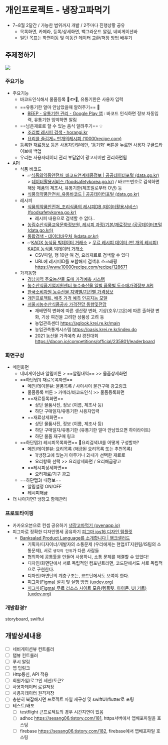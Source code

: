 # 개인프로젝트 - 냉장고파먹기

- 7~8월 2달간 / 가능한 범위까지 개발 / 2주마다 진행상황 공유
  - 목록화면, 카메라, 등록/상세화면, 백그라운드 알림, 네비게이션바
  - 일단 목표는 화면이동 및 이동간 데이터 교환/저장 방법 배우기


## 주제정하기

![](https://cloudfront-ap-northeast-1.images.arcpublishing.com/chosun/HZ2D3IRMOIVBGJJGFJQNSXSHVE.jpg)

### 주요기능

- 주요기능
  - 바코드인식해서 물품등록 :meat_on_bone::fish::corn:, 유통기한은 사용자 입력
  - ==유통기한 얼마 안남았을때 알려주기== :rotating_light: 
    - [BEEP - 유통기한 관리 - Google Play 앱](https://play.google.com/store/apps/details?id=com.bgpworks.beep&hl=ko&gl=US) : 바코드 인식하면 정보 자동입력, 유통기한 임박하면 알림
  - ==남은재료로 할 수 있는 음식 알려주기== :bulb:
    - [조리법 레시피 검색 - horangi.kr](http://www.horangi.kr/foodinfo/recipe.asp)
    - [요리를 즐겁게~ 만개의레시피 (10000recipe.com)](https://www.10000recipe.com/index.html)
  - 등록한 재료정보 등은 사용자단말에만, '동기화' 버튼을 누르면 사용자 구글드라이브에 백업
  - 우리는 사용자데이터 관리 부담없이 광고서버만 관리하면됨
- API
  - 식품 바코드
    - :white_check_mark:[식품의약품안전처_바코드연계제품정보 | 공공데이터포털 (data.go.kr)](https://www.data.go.kr/data/15060549/openapi.do) > [데이터활용서비스 (foodsafetykorea.go.kr)](http://www.foodsafetykorea.go.kr/api/openApiInfo.do?menu_grp=MENU_GRP31&menu_no=661&show_cnt=10&start_idx=1&svc_no=C005) / 바코드번호로 검색하면 해당 제품의 제조사, 유통기한(제조일로부터 O년) 등
    - [식품의약품안전처_유통바코드 | 공공데이터포털 (data.go.kr)](https://www.data.go.kr/data/15064775/openapi.do)
  - 레시피
    - [식품의약품안전처_조리식품의 레시피DB (데이터활용서비스) (foodsafetykorea.go.kr)](http://www.foodsafetykorea.go.kr/api/openApiInfo.do?menu_grp=MENU_GRP31&menu_no=661&show_cnt=10&start_idx=1&svc_no=COOKRCP01)
      - 레시피 내용으로 검색할 수 없다..
    - [농림수산식품교육문화정보원, 레시피 과정/기본/재료정보 (공공데이터포털 (data.go.kr))](https://www.data.go.kr/dataset/15000158/openapi.do)
    - [통합검색 - 데이터바우처 (kdata.or.kr)](https://kdata.or.kr/datavoucher/is/selectPortalSearch.do)
    - :white_check_mark:[KADX 농식품 빅데이터 거래소](https://kadx.co.kr/product) > [무료 레시피 데이터 (만 개의 레시피) KADX 농식품 빅데이터 거래소](https://kadx.co.kr/product/detail/0c5ec800-4fc2-11eb-8b6e-e776ccea3964)
      - CSV파일, 행 10만 여 건, 요리재료로 검색할 수 있다
      - URL에 레시피ID를 포함해서 검색후 스크래핑 https://www.10000recipe.com/recipe/128671
   - 가격동향
     - [경남지역 주요농산물 도매 가격예측 시스템](https://www.gyeongnam.go.kr/bigdatafarm/priceList.es?mid=a10101000000)
     - [농수산식품기업지원센터 농수축산물 일별 품목별 도소매가격정보 API](https://www.kamis.or.kr/customer/reference/openapi_list.do?action=detail&boardno=2)
     - [한국소비자원 농수산물 지역별/기간별 가격정보](https://www.price.go.kr/tprice/portal/pricetrend/agriculturalprice/agriculturalPrice.do)
     - [개인프로젝트, 배추 가격 예측 인공지능 모델](https://github.com/ndb796/Vegita)
     - [서울시농수산식품공사 가격전망 동향및전망](https://www.garak.co.kr/bbs/selectPageListBbs.do?bbs_code=B0001)
       - 재배면적 변화에 따른 생산량 변화, 기상(호우/고온)에 따른 출하량 변화, 기상 여건을 고려한 상품성 고려 등
       - 농업관측센터 https://aglook.krei.re.kr/main
       - 농업관측통계시스템 https://oasis.krei.re.kr/index.do
       - 2021 농산물 가격예측 AI 경진대회 https://dacon.io/competitions/official/235801/leaderboard

### 화면구성

- 메인화면
  - 네비게이션바 알림버튼 > ==알림내역== >> 물품상세화면
  - ==하단탭1) 재료목록화면==
    - 메인/테이블뷰: 물품목록 / 사이사이 물건구매 광고링크
    - 물품등록 버튼 > 카메라/바코드인식 >> 물품등록화면
    - ==재료등록화면==
      - 상단 물품사진, 정보 (이름, 제조사 등)
      - 하단 구매일자/유통기한 사용자입력
    - ==재료상세화면==
      - 상단 물품사진, 정보 (이름, 제조사 등)
      - 하단 구매일자/유통기한 (유통기한 얼마 안남았으면 하이라이트)
      - 하단 물품 재구매 링크
  - ==하단탭2) 레시피목록화면== :thought_balloon:요리검색UI를 어떻게 구성할까?
    - 메인/테이블뷰: 요리목록 (해금된 요리목록 또는 추천목록)
      - 1)냉장고에 있는거 아무거나 2)내가 선택한 재료로
      - 요리항목 선택 >> 요리상세화면 / 요리해금광고
    - ==레시피상세화면==
      - 요리재료/기구 광고
  - ==하단탭3) 내정보==
    - 알림설정 ON/OFF
    - 레시피해금
- 더 나아가면? 냉장고 함께관리

### 프로토타이핑

- 카카오오븐으로 컨셉 공유하기 [냉장고파먹기 (ovenapp.io)](https://ovenapp.io/project/q5H5NHqcPWvJ8DNlpAnFbZLP1VEt0Voz#u3v1g)
- 피그마로 정확한 디자인명세 공유하기 [피그마 ios16 디자인 템플릿](https://www.figma.com/file/c9jiRLp2j4wjF57Cfym6fJ/iOS-16-UI-Kit-for-Figma-(Community)?node-id=5%3A54)
  - [Banksalad Product Language를 소개합니다 | 뱅크샐러드](https://blog.banksalad.com/tech/banksalad-product-language-ios/)
    - 기획자/디자이너/개발자의 소통문제 (우리에게는 현업/IT지원팀/IS팀의 소통문제), 서로 `생각의 단위`가 다른 사람들
    - 협의하에 공통툴을 만들어 사용하니, 소통 문제를 해결할 수 있었다!
    - 디자인/화면단에서 서로 독립적인 컴포넌트라면, 코드단에서도 서로 독립적으로 구현한다.
    - 디자인/화면단의 계층구조는, 코드단에서도 보여야 한다.
    - [피그마(Figma) 설치 및 실행 방법 (uxdev.org)](https://uxdev.org/entry/피그마Figma-설치-및-기본-사용법?category=1071974)
    - [피그마(Figma) 무료 리소스 사이트 모음(템플릿, 아이콘, UI 키트) (uxdev.org)](https://uxdev.org/entry/피그마Figma-무료-리소스-사이트-모음템플릿-아이콘-UI-키트)

### 개발환경?

storyboard, swiftui


  
## 개발상세내용
- [ ] 네비게이션뷰 컨트롤러
- [ ] 탭뷰 컨트롤러
- [ ] 푸시 알림
- [ ] 앱 딥링크
- [ ] Http통신, API 적용
- [ ] 회원가입/로그인 세션/토큰?
- [ ] 사용자데이터 로컬저장
- [ ] 사용자데이터 원격저장
- [ ] 충분히 복잡해지면 프로젝트 파일 재구성 및 swiftUI/flutter로 포팅
- [ ] 테스트/배포
  - [ ] testflight 큰프로젝트의 경우 시간지연이 있음
  - [ ] adhoc https://sesang06.tistory.com/181, https서버에서 앱배포파일을 호스팅
  - [ ] firebase https://sesang06.tistory.com/182, firebase에서 앱배포파일 호스팅
